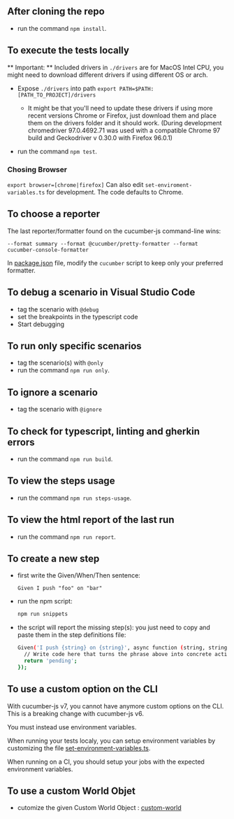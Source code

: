 
## After cloning the repo

- run the command `npm install`.

## To execute the tests locally
** Important: ** Included drivers in `./drivers` are for MacOS Intel CPU, you might need to download different drivers if using different OS or arch.
- Expose `./drivers` into path `export PATH=$PATH:[PATH_TO_PROJECT]/drivers`
  - It might be that you'll need to update these drivers if using more recent versions Chrome or Firefox, just download them and place them on the drivers folder and it should work.
(During development chromedriver 97.0.4692.71 was used with a compatible Chrome 97 build and Geckodriver v 0.30.0 with Firefox 96.0.1)

- run the command `npm test`.

### Chosing Browser ###
`export browser=[chrome|firefox]`
Can also edit `set-enviroment-variables.ts` for development.
The code defaults to Chrome.
## To choose a reporter

The last reporter/formatter found on the cucumber-js command-line wins:

```text
--format summary --format @cucumber/pretty-formatter --format cucumber-console-formatter
```

In [package.json](package.json) file, modify the `cucumber` script to keep only your preferred formatter.

## To debug a scenario in Visual Studio Code

- tag the scenario with `@debug`
- set the breakpoints in the typescript code
- Start debugging

## To run only specific scenarios

- tag the scenario(s) with `@only`
- run the command `npm run only`.

## To ignore a scenario

- tag the scenario with `@ignore`

## To check for typescript, linting and gherkin errors

- run the command `npm run build`.

## To view the steps usage

- run the command `npm run steps-usage`.

## To view the html report of the last run

- run the command `npm run report`.

## To create a new step

- first write the Given/When/Then sentence:

  ```gherkin
  Given I push "foo" on "bar"
  ```

- run the npm script:

  ```sh
  npm run snippets
  ```

- the script will report the missing step(s): you just need to copy and paste them in the step definitions file:

  ```sh
  Given('I push {string} on {string}', async function (string, string2) {
    // Write code here that turns the phrase above into concrete actions
    return 'pending';
  });
  ```

## To use a custom option on the CLI

With cucumber-js v7, you cannot have anymore custom options on the CLI.
This is a breaking change with cucumber-js v6.

You must instead use environment variables.

When running your tests localy, you can setup environment variables by customizing the file [set-environment-variables.ts](env/set-environment-variables.ts).

When running on a CI, you should setup your jobs with the expected environment variables.

## To use a custom World Objet

- cutomize the given Custom World Object : [custom-world](world/custom-world.ts)
